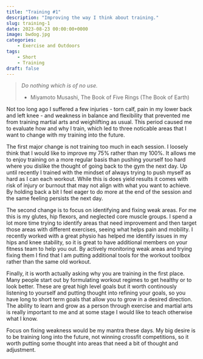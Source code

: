 ```yaml
---
title: "Training #1"
description: "Improving the way I think about training."
slug: training-1
date: 2023-08-23 00:00:00+0000
image: bwdog.jpg
categories:
    - Exercise and Outdoors
tags:
    - Short
    - Training
draft: false
---
```


> *Do nothing which is of no use.*
>   - Miyamoto Musashi, The Book of Five Rings (The Book of Earth)

Not too long ago I suffered a few injuries - torn calf, pain in my lower back and left knee - and weakness in balance and flexibility that prevented me from training martial arts and weighlifting as usual. This period caused me to evaluate how and why I train, which led to three noticable areas that I want to change with my training into the future. 

The first major change is not training too much in each session. I loosely think that I would like to improve my 75% rather than my 100%. It allows me to enjoy training on a more regular basis than pushing yourself too hard where you dislike the thought of going back to the gym the next day. Up until recently I trained with the mindset of always trying to push myself as hard as I can each workout. While this is does yield results it comes with risk of injury or burnout that may not align with what you want to achieve. By holding back a bit I feel eager to do more at the end of the session and the same feeling persists the next day. 

The second change is to focus on identifying and fixing weak areas. For me this is my glutes, hip flexors, and neglected core muscle groups. I spend a lot more time trying to identify areas that need improvement and then target those areas with different exercises, seeing what helps pain and mobility. I recently worked with a great physio has helped me identify issues in my hips and knee stability, so it is great to have additional members on your fitness team to help you out. By actively monitoring weak areas and trying fixing them I find that I am putting additional tools for the workout toolbox rather than the same old workout.

Finally, it is worth actually asking why you are training in the first place. Many people start out by formulating workout regimes to get healthy or to look better. These are great high level goals but it worth continously listening to yourself and putting thought into refining your goals, so you have long to short term goals that allow you to grow in a desired direction. The ability to learn and grow as a person through exercise and martial arts is really important to me and at some stage I would like to teach otherwise what I know. 

Focus on fixing weakness would be my mantra these days. My big desire is to be training long into the future, not winning crossfit competitions, so it worth putting some thought into areas that need a bit of thought and adjustment. 